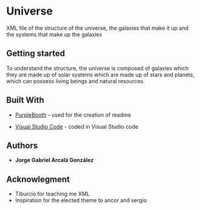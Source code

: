 # Universe

XML file of the structure of the universe, the galaxies that 
make it up and the systems that make up the galaxies


## Getting started

To understand the structure, the universe is composed of galaxies which
they are made up of solar systems which are made up of stars
and planets, which can possess living beings and natural resources.


## Built With

  - [PurpleBooth](https://github.com/PurpleBooth/a-good-readme-template) - used for the creation of readme

  - [Visual Studio Code](https://code.visualstudio.com/) - coded in Visual Studio code
    

## Authors

  - **Jorge Gabriel Arcalá González** 


## Acknowlegment

  - Tiburcio for teaching me XML
  - Inspiration for the elected theme to ancor and sergio
  